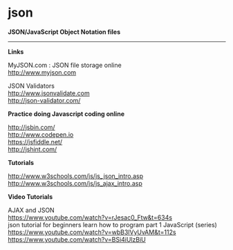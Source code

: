 # json
**JSON/JavaScript Object Notation files**

-----

**Links**

MyJSON.com : JSON file storage online  
http://www.myjson.com

JSON Validators  
http://www.jsonvalidate.com  
http://json-validator.com/

**Practice doing Javascript coding online**

http://jsbin.com/  
http://www.codepen.io  
https://jsfiddle.net/  
http://jshint.com/  

**Tutorials**

http://www.w3schools.com/js/js_json_intro.asp  
http://www.w3schools.com/js/js_ajax_intro.asp  

**Video Tutorials**

AJAX and JSON  
https://www.youtube.com/watch?v=rJesac0_Ftw&t=634s  
json tutorial for beginners learn how to program part 1 JavaScript (series)  
https://www.youtube.com/watch?v=wbB3lVyUvAM&t=112s  
https://www.youtube.com/watch?v=BSi4iUlzBiU  







